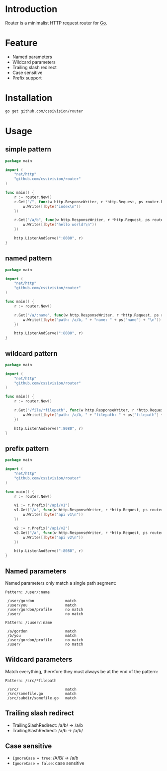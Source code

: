 # Introduction
Router is a minimalist HTTP request router for [Go](https://golang.org/).

# Feature
* Named parameters
* Wildcard parameters
* Trailing slash redirect
* Case sensitive
* Prefix support

# Installation
```sh
go get github.com/cssivision/router
```

# Usage

## simple pattern
```go
package main

import (
    "net/http"
    "github.com/cssivision/router"
)

func main() {
    r := router.New()
    r.Get("/", func(w http.ResponseWriter, r *http.Request, ps router.Params){
        w.Write([]byte("index\n"))
    })

    r.Get("/a/b", func(w http.ResponseWriter, r *http.Request, ps router.Params){
        w.Write([]byte("hello world!\n"))
    })

    http.ListenAndServe(":8080", r)
}
```
## named pattern
```go
package main

import (
    "net/http"
    "github.com/cssivision/router"
)

func main() {
    r := router.New()

    r.Get("/a/:name", func(w http.ResponseWriter, r *http.Request, ps router.Params){
        w.Write([]byte("path: /a/b, " + "name: " + ps["name"] + "\n"))
    })

    http.ListenAndServe(":8080", r)
}
```

## wildcard pattern
```go
package main

import (
    "net/http"
    "github.com/cssivision/router"
)

func main() {
    r := router.New()

    r.Get("/file/*filepath", func(w http.ResponseWriter, r *http.Request, ps router.Params){
        w.Write([]byte("path: /a/b, " + "filepath: " + ps["filepath"] + "\n"))
    })

    http.ListenAndServe(":8080", r)
}
```

## prefix pattern
```go
package main

import (
    "net/http"
    "github.com/cssivision/router"
)

func main() {
    r := router.New()

    v1 := r.Prefix("/api/v1")
    v1.Get("/a", func(w http.ResponseWriter, r *http.Request, ps router.Params){
        w.Write([]byte("api v1\n"))
    })

    v2 := r.Prefix("/api/v2")
    v2.Get("/a", func(w http.ResponseWriter, r *http.Request, ps router.Params){
        w.Write([]byte("api v2\n"))
    })

    http.ListenAndServe(":8080", r)
}
```

## Named parameters
Named parameters only match a single path segment:
```
Pattern: /user/:name

 /user/gordon              match
 /user/you                 match
 /user/gordon/profile      no match
 /user/                    no match

Pattern: /:user/:name

 /a/gordon                 match
 /b/you                    match
 /user/gordon/profile      no match
 /user/                    no match
```
## Wildcard parameters
Match everything, therefore they must always be at the end of the pattern:

```
Pattern: /src/*filepath

 /src/                     match
 /src/somefile.go          match
 /src/subdir/somefile.go   match
 ```
## Trailing slash redirect
* TrailingSlashRedirect: /a/b/ -> /a/b
* TrailingSlashRedirect: /a/b -> /a/b/

## Case sensitive
* `IgnoreCase = true`: /A/B/ -> /a/b
* `IgnoreCase = false`: case sensitive

